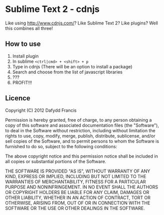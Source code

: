 # Sublime Text 2 - cdnjs

Like using http://www.cdnjs.com/? Like Sublime Text 2? Like plugins? Well this combines all three!

## How to use

1. Install plugin
2. In sublime `<ctrl|cmd> + <shift> + p`
3. Type in cdnjs (There will be an option to install a package)
4. Search and choose from the list of javascript libraries
5. ???
6. PROFIT!!!

## Licence

Copyright (C) 2012 Dafydd Francis 

Permission is hereby granted, free of charge, to any person obtaining a copy of this software and associated documentation files (the "Software"), to deal in the Software without restriction, including without limitation the rights to use, copy, modify, merge, publish, distribute, sublicense, and/or sell copies of the Software, and to permit persons to whom the Software is furnished to do so, subject to the following conditions:

The above copyright notice and this permission notice shall be included in all copies or substantial portions of the Software.

THE SOFTWARE IS PROVIDED "AS IS", WITHOUT WARRANTY OF ANY KIND, EXPRESS OR IMPLIED, INCLUDING BUT NOT LIMITED TO THE WARRANTIES OF MERCHANTABILITY, FITNESS FOR A PARTICULAR PURPOSE AND NONINFRINGEMENT. IN NO EVENT SHALL THE AUTHORS OR COPYRIGHT HOLDERS BE LIABLE FOR ANY CLAIM, DAMAGES OR OTHER LIABILITY, WHETHER IN AN ACTION OF CONTRACT, TORT OR OTHERWISE, ARISING FROM, OUT OF OR IN CONNECTION WITH THE SOFTWARE OR THE USE OR OTHER DEALINGS IN THE SOFTWARE.
